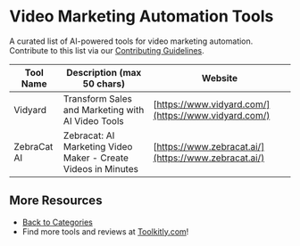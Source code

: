 # Video Marketing Automation Tools

A curated list of AI-powered tools for video marketing automation. Contribute to this list via our [Contributing Guidelines](../CONTRIBUTING.md).

| Tool Name | Description (max 50 chars) | Website |
|-----------|----------------------------|---------|
| Vidyard | Transform Sales and Marketing with AI Video Tools | [https://www.vidyard.com/](https://www.vidyard.com/) |
| ZebraCat AI | Zebracat: AI Marketing Video Maker - Create Videos in Minutes | [https://www.zebracat.ai/](https://www.zebracat.ai/) |

## More Resources
- [Back to Categories](../README.md)
- Find more tools and reviews at [Toolkitly.com](https://toolkitly.com)!
